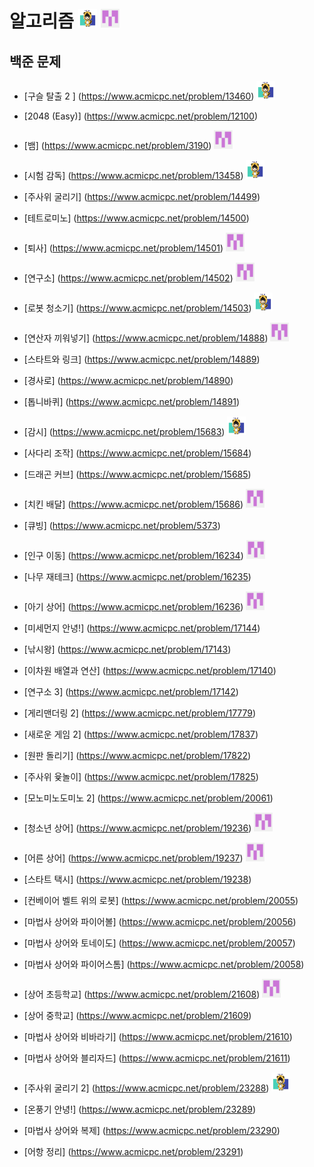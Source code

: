 # 알고리즘 <img src="./md-images/elwlahd555.png" height = "30" width="30"> <img src="./md-images/universooa.png" height = "30" width="30">

## 백준 문제

- [구슬 탈출 2	] (https://www.acmicpc.net/problem/13460) <img src="./md-images/elwlahd555.png" height = "30" width="30">

- [2048 (Easy)] (https://www.acmicpc.net/problem/12100)

- [뱀] (https://www.acmicpc.net/problem/3190) <img src="./md-images/universooa.png" height = "30" width="30">

- [시험 감독] (https://www.acmicpc.net/problem/13458) <img src="./md-images/elwlahd555.png" height = "30" width="30">

- [주사위 굴리기] (https://www.acmicpc.net/problem/14499)

- [테트로미노] (https://www.acmicpc.net/problem/14500)

- [퇴사] (https://www.acmicpc.net/problem/14501) <img src="./md-images/universooa.png" height = "30" width="30">

- [연구소] (https://www.acmicpc.net/problem/14502)	<img src="./md-images/universooa.png" height = "30" width="30">

- [로봇 청소기] (https://www.acmicpc.net/problem/14503) <img src="./md-images/elwlahd555.png" height = "30" width="30">

- [연산자 끼워넣기] (https://www.acmicpc.net/problem/14888)	<img src="./md-images/universooa.png" height = "30" width="30">

- [스타트와 링크] (https://www.acmicpc.net/problem/14889)	

- [경사로] (https://www.acmicpc.net/problem/14890)

- [톱니바퀴] (https://www.acmicpc.net/problem/14891)			

- [감시] (https://www.acmicpc.net/problem/15683) <img src="./md-images/elwlahd555.png" height = "30" width="30">

- [사다리 조작] (https://www.acmicpc.net/problem/15684)

- [드래곤 커브] (https://www.acmicpc.net/problem/15685)		

- [치킨 배달] (https://www.acmicpc.net/problem/15686)	<img src="./md-images/universooa.png" height = "30" width="30">

- [큐빙] (https://www.acmicpc.net/problem/5373)	

- [인구 이동] (https://www.acmicpc.net/problem/16234)	<img src="./md-images/universooa.png" height = "30" width="30">

- [나무 재테크] (https://www.acmicpc.net/problem/16235)	

- [아기 상어] (https://www.acmicpc.net/problem/16236)	<img src="./md-images/universooa.png" height = "30" width="30">

- [미세먼지 안녕!] (https://www.acmicpc.net/problem/17144)			

- [낚시왕] (https://www.acmicpc.net/problem/17143)

- [이차원 배열과 연산] (https://www.acmicpc.net/problem/17140)		

- [연구소 3] (https://www.acmicpc.net/problem/17142)

- [게리맨더링 2] (https://www.acmicpc.net/problem/17779)

- [새로운 게임 2] (https://www.acmicpc.net/problem/17837)

- [원판 돌리기] (https://www.acmicpc.net/problem/17822)

- [주사위 윷놀이] (https://www.acmicpc.net/problem/17825)		

- [모노미노도미노 2] (https://www.acmicpc.net/problem/20061)		

- [청소년 상어] (https://www.acmicpc.net/problem/19236) <img src="./md-images/universooa.png" height = "30" width="30">

- [어른 상어] (https://www.acmicpc.net/problem/19237)	<img src="./md-images/universooa.png" height = "30" width="30">

- [스타트 택시] (https://www.acmicpc.net/problem/19238)			

- [컨베이어 벨트 위의 로봇] (https://www.acmicpc.net/problem/20055)	

- [마법사 상어와 파이어볼] (https://www.acmicpc.net/problem/20056)

- [마법사 상어와 토네이도] (https://www.acmicpc.net/problem/20057)

- [마법사 상어와 파이어스톰] (https://www.acmicpc.net/problem/20058)

- [상어 초등학교] (https://www.acmicpc.net/problem/21608) <img src="./md-images/universooa.png" height = "30" width="30">

- [상어 중학교] (https://www.acmicpc.net/problem/21609)		

- [마법사 상어와 비바라기] (https://www.acmicpc.net/problem/21610)	

- [마법사 상어와 블리자드] (https://www.acmicpc.net/problem/21611)

- [주사위 굴리기 2] (https://www.acmicpc.net/problem/23288) <img src="./md-images/elwlahd555.png" height = "30" width="30">

- [온풍기 안녕!] (https://www.acmicpc.net/problem/23289)	

- [마법사 상어와 복제] (https://www.acmicpc.net/problem/23290)		

- [어항 정리] (https://www.acmicpc.net/problem/23291)


